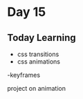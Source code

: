 # Day 15

## **Today Learning**

- css transitions
- css animations

-keyframes

project on animation
